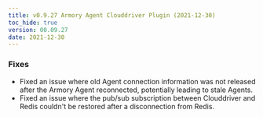 ```yaml
---
title: v0.9.27 Armory Agent Clouddriver Plugin (2021-12-30)
toc_hide: true
version: 00.09.27
date: 2021-12-30
---
```


### Fixes

* Fixed an issue where old Agent connection information was not released after the Armory Agent reconnected, potentially leading to stale Agents.
* Fixed an issue where the pub/sub subscription between Clouddriver and Redis couldn't be restored after a disconnection from Redis.
